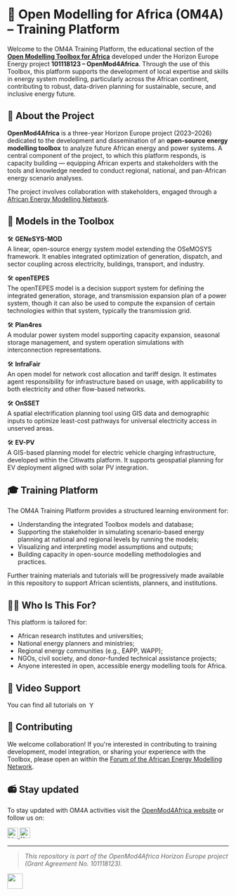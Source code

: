 
# 🔎 Open Modelling for Africa (OM4A) – Training Platform

Welcome to the OM4A Training Platform, the educational section of the  [**Open Modelling Toolbox for Africa**](https://africaenergymodels.net/) developed under the Horizon Europe Energy project **101118123 – OpenMod4Africa**. Through the use of this Toolbox, this platform supports the development of local expertise and skills in energy system modelling, particularly across the African continent, contributing to robust, data-driven planning for sustainable, secure, and inclusive energy future.


## 🎯 About the Project

**OpenMod4Africa** is a three-year Horizon Europe project (2023–2026) dedicated to the development and dissemination of an **open-source energy modelling toolbox** to analyze future African energy and power systems. A central component of the project, to which this platform responds, is capacity building — equipping African experts and stakeholders with the tools and knowledge needed to conduct regional, national, and pan-African energy scenario analyses.

The project involves collaboration with stakeholders, engaged through a [African Energy Modelling Network](https://africanenergymodellingnetwork.net/en/home).


## 🧰 Models in the Toolbox

🛠 **GENeSYS-MOD**  
  A linear, open-source energy system model extending the OSeMOSYS framework. It enables integrated optimization of generation, dispatch, and sector coupling across electricity, buildings, transport, and industry.  

🛠 **openTEPES**  
 The openTEPES model is a decision support system for defining the integrated generation, storage, and transmission expansion plan of a power system, though it can also be used to compute the expansion of certain technologies within that system, typically the transmission grid.

🛠 **Plan4res**  
  A modular power system model supporting capacity expansion, seasonal storage management, and system operation simulations with interconnection representations.

🛠️ **InfraFair**  
  An open model for network cost allocation and tariff design. It estimates agent responsibility for infrastructure based on usage, with applicability to both electricity and other flow-based networks.

🛠 **OnSSET**  
  A spatial electrification planning tool using GIS data and demographic inputs to optimize least-cost pathways for universal electricity access in unserved areas.

🛠 **EV-PV**  
  A GIS-based planning model for electric vehicle charging infrastructure, developed within the Citiwatts platform. It supports geospatial planning for EV deployment aligned with solar PV integration.
  

## 🎓 Training Platform

The OM4A Training Platform provides a structured learning environment for:

- Understanding the integrated Toolbox models and database;
- Supporting the stakeholder in simulating scenario-based energy planning at national and regional levels by running the models;
- Visualizing and interpreting model assumptions and outputs;
- Building capacity in open-source modelling methodologies and practices.

Further training materials and tutorials will be progressively made available in this repository to support African scientists, planners, and institutions.


## 🧑‍💻 Who Is This For?


This platform is tailored for:

- African research institutes and universities;
- National energy planners and ministries;
- Regional energy communities (e.g., EAPP, WAPP);
- NGOs, civil society, and donor-funded technical assistance projects;
- Anyone interested in open, accessible energy modelling tools for Africa.

## 🎥 Video Support

You can find all tutorials on <a href="https://youtube.com/@africanenergymodellingnetwork" target="_blank" style="text-decoration: none;">
  <img src="https://cdn.simpleicons.org/youtube/FF0000/16" alt="YouTube" height="16" style="vertical-align: text-bottom; margin-left: 4px;">
</a>

## 🤝 Contributing

We welcome collaboration! If you're interested in contributing to training development, model integration, or sharing your experience with the Toolbox, please open an within the [Forum of the African Energy Modelling Network](https://africanenergymodellingnetwork.net/en/forum).


## 📻 Stay updated

To stay updated with OM4A activities visit the [OpenMod4Africa website](https://www.openmod4africa.eu) or follow us on:

<a href="https://www.linkedin.com/company/openmod4africaeu" target="_blank">
  <img src="https://upload.wikimedia.org/wikipedia/commons/c/ca/LinkedIn_logo_initials.png" alt="LinkedIn" height="24">
</a>
<a href="https://twitter.com/OPENMOD4AFRICA" target="_blank">
  <img src="https://logowik.com/content/uploads/images/twitter-x-icon3832.logowik.com.webp" alt="X" height="24">
</a>


---

> *This repository is part of the OpenMod4Africa Horizon Europe project (Grant Agreement No. 101118123).*
<a href="https://www.openmod4africa.eu" target="_blank">
  <img src="https://openmod4africa.eu/wp-content/uploads/2023/08/EN_FundedbytheEU_RGB_NEG-1536x342.png"  height="35">
</a>
